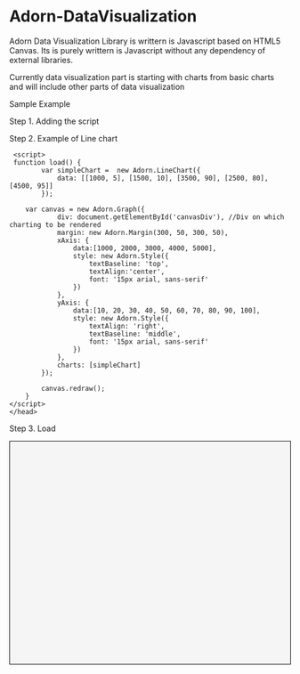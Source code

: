 # Adorn-DataVisualization
Adorn Data Visualization Library is writtern is Javascript based on HTML5 Canvas.
Its is purely writtern is Javascript without any dependency of external libraries.

Currently data visualization part is starting with charts from basic charts and will include other parts of data visualization 

Sample Example

Step 1. Adding the script
    <head>
        <script src="Adorn.js"></script>
  
Step 2. Example of Line chart
            
     <script>
     function load() {
            var simpleChart =  new Adorn.LineChart({
                data: [[1000, 5], [1500, 10], [3500, 90], [2500, 80], [4500, 95]]
            });
    
        var canvas = new Adorn.Graph({
                div: document.getElementById('canvasDiv'), //Div on which charting to be rendered
                margin: new Adorn.Margin(300, 50, 300, 50),
                xAxis: {
                    data:[1000, 2000, 3000, 4000, 5000],
                    style: new Adorn.Style({
                        textBaseline: 'top',
                        textAlign:'center',
                        font: '15px arial, sans-serif'
                    })
                },
                yAxis: {
                    data:[10, 20, 30, 40, 50, 60, 70, 80, 90, 100],
                    style: new Adorn.Style({
                        textAlign: 'right',
                        textBaseline: 'middle',
                        font: '15px arial, sans-serif'
                    })
                },
                charts: [simpleChart]
            });
            
            canvas.redraw();
        }
    </script>
    </head>
   
Step 3. Load
    <body onload="load()">
        <div id="canvasDiv" style="background-color: whitesmoke; border: solid 1px black; width: 100%; height: 400px"></div>
    </body>
